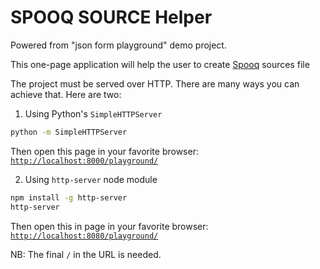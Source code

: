 SPOOQ SOURCE Helper 
=========

Powered from "json form playground" demo project.

This one-page application will help the user to create [Spooq](https://github.com/supermariolabs/spooq) sources file

The project must be served over HTTP. There are many ways you can achieve that. Here are two:

1. Using Python's `SimpleHTTPServer`
```bash
python -m SimpleHTTPServer
```
Then open this page in your favorite browser:
[`http://localhost:8000/playground/`](http://localhost:8000/playground/)

2. Using `http-server` node module
```bash
npm install -g http-server
http-server
```
Then open this in page in your favorite browser:
[`http://localhost:8080/playground/`](http://localhost:8080/playground/)

NB: The final `/` in the URL is needed.
